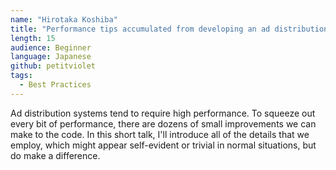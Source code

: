 ```yaml
---
name: "Hirotaka Koshiba"
title: "Performance tips accumulated from developing an ad distribution system"
length: 15
audience: Beginner
language: Japanese
github: petitviolet
tags:
  - Best Practices
---
```

Ad distribution systems tend to require high performance.
To squeeze out every bit of performance, there are dozens of small improvements we can make to the code.
In this short talk, I'll introduce all of the details that we employ, which might appear self-evident or trivial in normal situations, but do make a difference.
